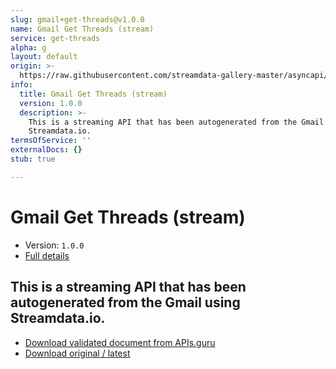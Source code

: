 ```yaml
---
slug: gmail+get-threads@v1.0.0
name: Gmail Get Threads (stream)
service: get-threads
alpha: g
layout: default
origin: >-
  https://raw.githubusercontent.com/streamdata-gallery-master/asyncapi/master/_listings/gmail/gmail-get-threads-stream-async.md
info:
  title: Gmail Get Threads (stream)
  version: 1.0.0
  description: >-
    This is a streaming API that has been autogenerated from the Gmail using
    Streamdata.io.
termsOfService: ''
externalDocs: {}
stub: true

---
```

# Gmail Get Threads (stream)

* Version: `1.0.0`
* [Full details](../html/gmail+get-threads@v1.0.0.html)



## This is a streaming API that has been autogenerated from the Gmail using Streamdata.io.



* [Download validated document from APIs.guru](https://raw.githubusercontent.com/APIs-guru/asyncapi-directory/master/docs/APIs/gmail%2Bget-threads%40v1.0.0.yaml)
* [Download original / latest](https://raw.githubusercontent.com/streamdata-gallery-master/asyncapi/master/_listings/gmail/gmail-get-threads-stream-async.md)

<script type="application/ld+json">
{
  "@context": "http://schema.org/",
  "@type": "WebAPI",
  "description": "This is a streaming API that has been autogenerated from the Gmail using Streamdata.io.",
  "documentation": "",

  "name": "Gmail Get Threads (stream)"
}
</script>
